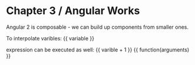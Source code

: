 # Chapter 3 / Angular Works

Angular 2 is composable - we can build up components from smaller ones.

To interpolate varibles:
{{ variable }} 

expression can be executed as well:
{{ varible + 1 }}
{{ function(arguments) }}
